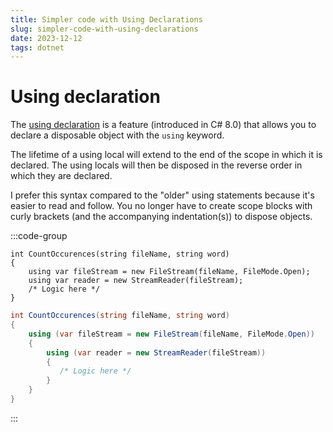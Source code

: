 ```yaml
---
title: Simpler code with Using Declarations
slug: simpler-code-with-using-declarations
date: 2023-12-12
tags: dotnet
---
```


# Using declaration

The [using declaration](https://learn.microsoft.com/en-us/dotnet/csharp/language-reference/proposals/csharp-8.0/using#using-declaration) is a feature (introduced in C# 8.0) that allows you to declare a disposable object with the `using` keyword.

The lifetime of a using local will extend to the end of the scope in which it is declared.
The using locals will then be disposed in the reverse order in which they are declared.

I prefer this syntax compared to the "older" using statements because it's easier to read and follow.
You no longer have to create scope blocks with curly brackets (and the accompanying indentation(s)) to dispose objects.

:::code-group

```cs:UsingDeclarion [title=Using declarion syntax]
int CountOccurences(string fileName, string word)
{
    using var fileStream = new FileStream(fileName, FileMode.Open);
    using var reader = new StreamReader(fileStream);
    /* Logic here */
}
```

```cs:UsingStatement.cs [title=Using statement syntax]
int CountOccurences(string fileName, string word)
{
    using (var fileStream = new FileStream(fileName, FileMode.Open))
    {
        using (var reader = new StreamReader(fileStream))
        {
           /* Logic here */
        }
    }
}
```

:::
